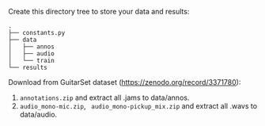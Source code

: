 Create this directory tree to store your data and results:

```
.
├── constants.py
├── data
│   ├── annos
│   ├── audio
│   └── train
└── results
```

Download from GuitarSet dataset (https://zenodo.org/record/3371780):
1) ```annotations.zip``` and extract all .jams to data/annos.
2) ```audio_mono-mic.zip```, ``` audio_mono-pickup_mix.zip``` and extract all .wavs to data/audio.



